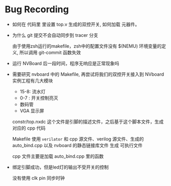 # Bug Recording

- 如何在 代码里 里设置 top.v 生成的双控开关, 如何加载 元器件。

- 为什么 git 提交不会自动同步到 tracer 分支

    由于使用zsh运行的makefile，zsh中的配置文件没有 $(NEMU) 环境变量的定义, 所以调用 git-commit 函数失效

- 运行 NVBoard 后一段时间，程序无响应是正常现象吗

- 需要研究 nvboard 中的 Makefile, 再尝试将我们的双控开关接入到 NVboard
    实例工程有几大模块
    - 15-8: 流水灯
    - 0-7 : 开关控制亮灭
    - 数码管
    - VGA 显示屏

    constr/top.nxdc 这个文件是引脚的描述文件，之后基于这个脚本文件，生成对应的 cpp 代码

    Makefile 使用 `verilator` 和 cpp 源文件、verilog 源文件、生成的 auto_bind.cpp 以及 nvboard 的静态链接库文件 生成
    可执行文件

    cpp 文件主要是加载 auto_bind.cpp 里的函数

- 绑定引脚成功，但是led灯的输出不受开关的控制
    
    没有使用 clk pin 同步时钟
